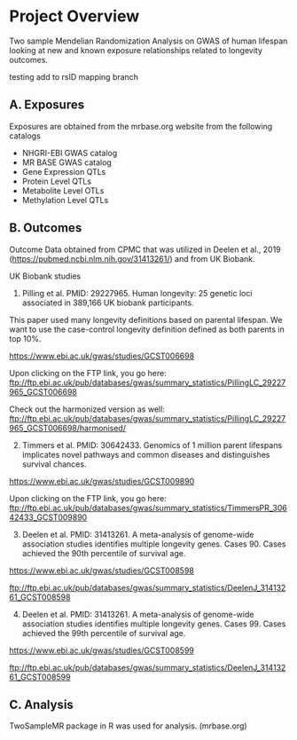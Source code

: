 # Project Overview
Two sample Mendelian Randomization Analysis on GWAS of human lifespan looking at new and known exposure relationships related to longevity outcomes.

testing add to rsID mapping branch

## A. Exposures

Exposures are obtained from the mrbase.org website from the following catalogs
  - NHGRI-EBI GWAS catalog
  - MR BASE GWAS catalog
  - Gene Expression QTLs
  - Protein Level QTLs
  - Metabolite Level OTLs
  - Methylation Level QTLs

## B. Outcomes

Outcome Data obtained from CPMC that was utilized in Deelen et al., 2019 (https://pubmed.ncbi.nlm.nih.gov/31413261/)
and from UK Biobank.

UK Biobank studies
1. Pilling et al. PMID: 29227965. 
Human longevity: 25 genetic loci associated in 389,166 UK biobank participants.

This paper used many longevity definitions based on parental lifespan. We want to use the case-control longevity definition defined as both parents in top 10%. 

https://www.ebi.ac.uk/gwas/studies/GCST006698

Upon clicking on the FTP link, you go here:
ftp://ftp.ebi.ac.uk/pub/databases/gwas/summary_statistics/PillingLC_29227965_GCST006698

Check out the harmonized version as well:
ftp://ftp.ebi.ac.uk/pub/databases/gwas/summary_statistics/PillingLC_29227965_GCST006698/harmonised/

2. Timmers et al. PMID: 30642433.
Genomics of 1 million parent lifespans implicates novel pathways and common diseases and distinguishes survival chances.

https://www.ebi.ac.uk/gwas/studies/GCST009890

Upon clicking on the FTP link, you go here:
ftp://ftp.ebi.ac.uk/pub/databases/gwas/summary_statistics/TimmersPR_30642433_GCST009890

3. Deelen et al. PMID: 31413261. 
A meta-analysis of genome-wide association studies identifies multiple longevity genes. 
Cases 90. Cases achieved the 90th percentile of survival age.

https://www.ebi.ac.uk/gwas/studies/GCST008598

ftp://ftp.ebi.ac.uk/pub/databases/gwas/summary_statistics/DeelenJ_31413261_GCST008598


4. Deelen et al. PMID: 31413261.
A meta-analysis of genome-wide association studies identifies multiple longevity genes.
Cases 99. Cases achieved the 99th percentile of survival age.

https://www.ebi.ac.uk/gwas/studies/GCST008599

ftp://ftp.ebi.ac.uk/pub/databases/gwas/summary_statistics/DeelenJ_31413261_GCST008599


## C. Analysis
TwoSampleMR package in R was used for analysis.
(mrbase.org)

